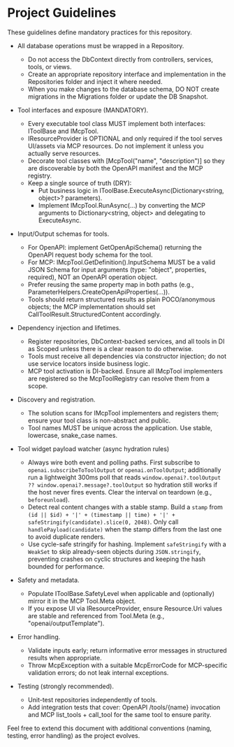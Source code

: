 # Project Guidelines

These guidelines define mandatory practices for this repository.

- All database operations must be wrapped in a Repository.
  - Do not access the DbContext directly from controllers, services, tools, or views.
  - Create an appropriate repository interface and implementation in the Repositories folder and inject it where needed.
  - When you make changes to the database schema, DO NOT create migrations in the Migrations folder or update the DB Snapshot.   

- Tool interfaces and exposure (MANDATORY).
  - Every executable tool class MUST implement both interfaces: IToolBase and IMcpTool.
  - IResourceProvider is OPTIONAL and only required if the tool serves UI/assets via MCP resources. Do not implement it unless you actually serve resources.
  - Decorate tool classes with [McpTool("name", "description")] so they are discoverable by both the OpenAPI manifest and the MCP registry.
  - Keep a single source of truth (DRY):
    - Put business logic in IToolBase.ExecuteAsync(Dictionary<string, object>? parameters).
    - Implement IMcpTool.RunAsync(...) by converting the MCP arguments to Dictionary<string, object> and delegating to ExecuteAsync.

- Input/Output schemas for tools.
  - For OpenAPI: implement GetOpenApiSchema() returning the OpenAPI request body schema for the tool.
  - For MCP: IMcpTool.GetDefinition().InputSchema MUST be a valid JSON Schema for input arguments (type: "object", properties, required), NOT an OpenAPI operation object.
  - Prefer reusing the same property map in both paths (e.g., ParameterHelpers.CreateOpenApiProperties(...)).
  - Tools should return structured results as plain POCO/anonymous objects; the MCP implementation should set CallToolResult.StructuredContent accordingly.

- Dependency injection and lifetimes.
  - Register repositories, DbContext-backed services, and all tools in DI as Scoped unless there is a clear reason to do otherwise.
  - Tools must receive all dependencies via constructor injection; do not use service locators inside business logic.
  - MCP tool activation is DI-backed. Ensure all IMcpTool implementers are registered so the McpToolRegistry can resolve them from a scope.

- Discovery and registration.
  - The solution scans for IMcpTool implementers and registers them; ensure your tool class is non-abstract and public.
  - Tool names MUST be unique across the application. Use stable, lowercase, snake_case names.

- Tool widget payload watcher (async hydration rules)
  - Always wire both event and polling paths. First subscribe to `openai.subscribeToToolOutput` or `openai.onToolOutput`; additionally run a lightweight 300ms poll that reads `window.openai?.toolOutput ?? window.openai?.message?.toolOutput` so hydration still works if the host never fires events. Clear the interval on teardown (e.g., `beforeunload`).
  - Detect real content changes with a stable stamp. Build a `stamp` from `(id || $id) + '|' + (timestamp || time) + '|' + safeStringify(candidate).slice(0, 2048)`. Only call `handlePayload(candidate)` when the stamp differs from the last one to avoid duplicate renders.
  - Use cycle-safe stringify for hashing. Implement `safeStringify` with a `WeakSet` to skip already-seen objects during `JSON.stringify`, preventing crashes on cyclic structures and keeping the hash bounded for performance.

- Safety and metadata.
  - Populate IToolBase.SafetyLevel when applicable and (optionally) mirror it in the MCP Tool.Meta object.
  - If you expose UI via IResourceProvider, ensure Resource.Uri values are stable and referenced from Tool.Meta (e.g., "openai/outputTemplate").

- Error handling.
  - Validate inputs early; return informative error messages in structured results when appropriate.
  - Throw McpException with a suitable McpErrorCode for MCP-specific validation errors; do not leak internal exceptions.

- Testing (strongly recommended).
  - Unit-test repositories independently of tools.
  - Add integration tests that cover: OpenAPI /tools/{name} invocation and MCP list_tools + call_tool for the same tool to ensure parity.

Feel free to extend this document with additional conventions (naming, testing, error handling) as the project evolves.
